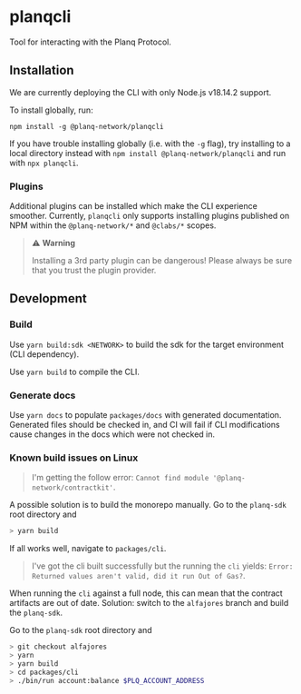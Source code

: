 # planqcli

Tool for interacting with the Planq Protocol.

## Installation

We are currently deploying the CLI with only Node.js v18.14.2 support.

To install globally, run:

```
npm install -g @planq-network/planqcli
```

If you have trouble installing globally (i.e. with the `-g` flag), try installing to a local directory instead with `npm install @planq-network/planqcli` and run with `npx planqcli`.

### Plugins

Additional plugins can be installed which make the CLI experience smoother. Currently, `planqcli` only supports installing plugins published on NPM within the `@planq-network/*` and `@clabs/*` scopes.

> ⚠️ **Warning**
>  
> Installing a 3rd party plugin can be dangerous! Please always be sure that you trust the plugin provider.

## Development

### Build

Use `yarn build:sdk <NETWORK>` to build the sdk for the target environment (CLI dependency).

Use `yarn build` to compile the CLI.

### Generate docs

Use `yarn docs` to populate `packages/docs` with generated documentation. Generated files should be checked in, and CI will fail if CLI modifications cause changes in the docs which were not checked in.

### Known build issues on Linux

> I'm getting the follow error: `Cannot find module '@planq-network/contractkit'`.

A possible solution is to build the monorepo manually.
Go to the `planq-sdk` root directory and

```bash
> yarn build
```

If all works well, navigate to `packages/cli`.

> I've got the cli built successfully but the running the `cli` yields: `Error: Returned values aren't valid, did it run Out of Gas?`.

When running the `cli` against a full node, this can mean that the contract artifacts are out of date.
Solution: switch to the `alfajores` branch and build the `planq-sdk`.

Go to the `planq-sdk` root directory and

```bash
> git checkout alfajores
> yarn
> yarn build
> cd packages/cli
> ./bin/run account:balance $PLQ_ACCOUNT_ADDRESS
```
